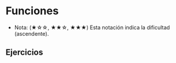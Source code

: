 # Funciones

- Nota: (★☆☆, ★★☆, ★★★) Esta notación indica la dificultad (ascendente).

## Ejercicios
